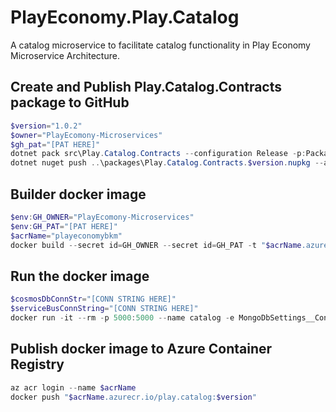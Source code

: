 # PlayEconomy.Play.Catalog

A catalog microservice to facilitate catalog functionality in Play Economy Microservice Architecture. 
## Create and Publish Play.Catalog.Contracts package to GitHub

```powershell
$version="1.0.2"
$owner="PlayEcomony-Microservices"
$gh_pat="[PAT HERE]"
dotnet pack src\Play.Catalog.Contracts --configuration Release -p:PackageVersion=$version -p:RepositoryUrl=https://github.com/$owner/Play.Catalog -o ..\packages
dotnet nuget push ..\packages\Play.Catalog.Contracts.$version.nupkg --api-key $gh_pat --source "github"
```

## Builder docker image

```powershell
$env:GH_OWNER="PlayEcomony-Microservices"
$env:GH_PAT="[PAT HERE]"
$acrName="playeconomybkm"
docker build --secret id=GH_OWNER --secret id=GH_PAT -t "$acrName.azurecr.io/play.catalog:$version" . 
```

## Run the docker image

```powershell
$cosmosDbConnStr="[CONN STRING HERE]"
$serviceBusConnString="[CONN STRING HERE]"
docker run -it --rm -p 5000:5000 --name catalog -e MongoDbSettings__ConnectionString=$cosmosDbConnStr -e ServiceBusSettings__ConnectionString=$serviceBusConnString -e ServiceSettings__MessageBroker="SERVICEBUS" play.catalog:$version
```

## Publish docker image to Azure Container Registry

```powershell
az acr login --name $acrName
docker push "$acrName.azurecr.io/play.catalog:$version"
```
